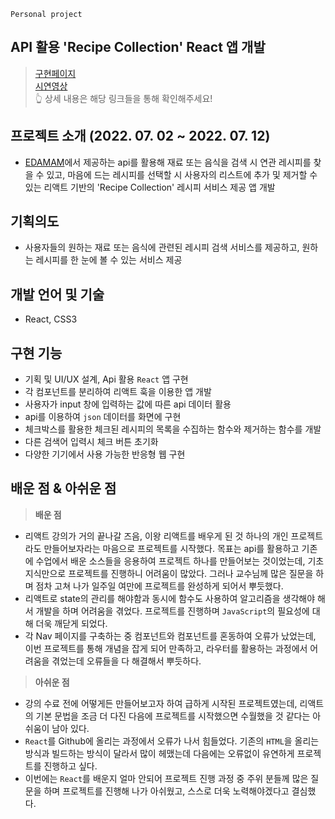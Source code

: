 `Personal project`
## API 활용 'Recipe Collection'  React 앱 개발

> [구현페이지](https://0-un.github.io/recipe-collection)   
	[시연영상](https://youtu.be/4IreRj_0Pm0)   
👆 상세 내용은 해당 링크들을 통해 확인해주세요!

## 프로젝트 소개 (2022. 07. 02 ~ 2022. 07. 12)
- [EDAMAM](https://www.edamam.com/)에서 제공하는 api를 활용해 재료 또는 음식을 검색 시 연관 레시피를 찾을 수 있고, 마음에 드는 레시피를 선택할 시 사용자의 리스트에 추가 및 제거할 수 있는 리액트 기반의 'Recipe Collection' 레시피 서비스 제공 앱 개발 

## 기획의도 
- 사용자들의 원하는 재료 또는 음식에 관련된 레시피 검색 서비스를 제공하고, 원하는 레시피를 한 눈에 볼 수 있는 서비스 제공


## 개발 언어 및 기술 
- React, CSS3

## 구현 기능
- 기획 및 UI/UX 설계, Api 활용 `React` 앱 구현
- 각 컴포넌트를 분리하여 리액트 훅을 이용한 앱 개발
- 사용자가 input 창에 입력하는 값에 따른 api 데이터 활용
- api를 이용하여 `json` 데이터를 화면에 구현
- 체크박스를 활용한 체크된 레시피의 목록을 수집하는 함수와 제거하는 함수를 개발
- 다른 검색어 입력시 체크 버튼 초기화
- 다양한 기기에서 사용 가능한 반응형 웹 구현


## 배운 점 & 아쉬운 점
> **배운 점**
- 리액트 강의가 거의 끝나갈 즈음, 이왕 리액트를 배우게 된 것 하나의 개인 프로젝트라도 만들어보자라는 마음으로 프로젝트를 시작했다. 목표는 api를 활용하고 기존에 수업에서 배운 소스들을 응용하여 프로젝트 하나를 만들어보는 것이었는데, 기초 지식만으로 프로젝트를 진행하니 어려움이 많았다. 그러나 교수님께 많은 질문을 하며 점차 고쳐 나가 일주일 여만에 프로젝트를 완성하게 되어서 뿌듯했다.
- 리액트로 state의 관리를 해야함과 동시에 함수도 사용하여 알고리즘을 생각해야 해서 개발을 하며 어려움을 겪었다. 프로젝트를 진행하며 `JavaScript`의 필요성에 대해 더욱 깨닫게 되었다. 
- 각 Nav 페이지를 구축하는 중 <Link>컴포넌트와 <NavLink> 컴포넌트를 혼동하여 오류가 났었는데, 이번 프로젝트를 통해 개념을 잡게 되어 만족하고, 라우터를 활용하는 과정에서 어려움을 겪었는데 오류들을 다 해결해서 뿌듯하다.



> **아쉬운 점**
- 강의 수료 전에 어떻게든 만들어보고자 하여 급하게 시작된 프로젝트였는데, 리액트의 기본 문법을 조금 더 다진 다음에 프로젝트를 시작했으면 수월했을 것 같다는 아쉬움이 남아 있다. 
- `React`를 Github에 올리는 과정에서 오류가 나서 힘들었다. 기존의 `HTML`을 올리는 방식과 빌드하는 방식이 달라서 많이 헤맸는데 다음에는 오류없이 유연하게 프로젝트를 진행하고 싶다.
- 이번에는 `React`를 배운지 얼마 안되어 프로젝트 진행 과정 중 주위 분들께 많은 질문을 하며 프로젝트를 진행해 나가 아쉬웠고, 스스로 더욱 노력해야겠다고 결심했다.









